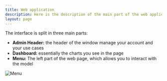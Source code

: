 ```yaml
---
title: Web application
description: Here is the description of the main part of the web application.
layout: page
---
```


The interface is split in three main parts:

* **Admin Header:** the header of the window manage your account and your use cases
* **Dashboard:**  essentially the charts you see in the page
* **Menu:** The left part of the web page, which allows you to interact with the model

![Menu]({{site.url}}/{{site.baseurl}}/core_app/old/compare/images/compare_home.png)
